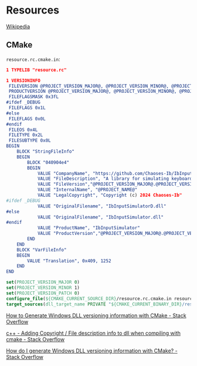 # Resources
[Wikipedia](https://en.wikipedia.org/wiki/Resource_(Windows))

## CMake
`resource.rc.cmake.in`:
```cmake
1 TYPELIB "resource.rc"

1 VERSIONINFO
 FILEVERSION @PROJECT_VERSION_MAJOR@, @PROJECT_VERSION_MINOR@, @PROJECT_VERSION_PATCH@, 0
 PRODUCTVERSION @PROJECT_VERSION_MAJOR@, @PROJECT_VERSION_MINOR@, @PROJECT_VERSION_PATCH@, 0
 FILEFLAGSMASK 0x3fL
#ifdef _DEBUG
 FILEFLAGS 0x1L
#else
 FILEFLAGS 0x0L
#endif
 FILEOS 0x4L
 FILETYPE 0x2L
 FILESUBTYPE 0x0L
BEGIN
    BLOCK "StringFileInfo"
    BEGIN
        BLOCK "040904e4"
        BEGIN
            VALUE "CompanyName", "https://github.com/Chaoses-Ib/IbInputSimulator"
            VALUE "FileDescription", "A library for simulating keyboard and mouse input with drivers"
            VALUE "FileVersion","@PROJECT_VERSION_MAJOR@.@PROJECT_VERSION_MINOR@.@PROJECT_VERSION_PATCH@.0"
            VALUE "InternalName", "@PROJECT_NAME@"
            VALUE "LegalCopyright", "Copyright (c) 2024 Chaoses-Ib"
#ifdef _DEBUG
            VALUE "OriginalFilename", "IbInputSimulatorD.dll"
#else
            VALUE "OriginalFilename", "IbInputSimulator.dll"
#endif
            VALUE "ProductName", "IbInputSimulator"
            VALUE "ProductVersion","@PROJECT_VERSION_MAJOR@.@PROJECT_VERSION_MINOR@.@PROJECT_VERSION_PATCH@.0"
        END
    END
    BLOCK "VarFileInfo"
    BEGIN
        VALUE "Translation", 0x409, 1252
    END
END
```
```cmake
set(PROJECT_VERSION_MAJOR 0)
set(PROJECT_VERSION_MINOR 1)
set(PROJECT_VERSION_PATCH 0)
configure_file(${CMAKE_CURRENT_SOURCE_DIR}/resource.rc.cmake.in resource.rc @ONLY)
target_sources(dll_target_name PRIVATE "${CMAKE_CURRENT_BINARY_DIR}/resource.rc")
```

[How to Generate Windows DLL versioning information with CMake - Stack Overflow](https://stackoverflow.com/questions/6693100/how-to-generate-windows-dll-versioning-information-with-cmake)

[c++ - Adding Copyright / File description info to dll when compiling with cmake - Stack Overflow](https://stackoverflow.com/questions/63133300/adding-copyright-file-description-info-to-dll-when-compiling-with-cmake)

[How do I generate Windows DLL versioning information with CMake? - Stack Overflow](https://stackoverflow.com/questions/57791746/how-do-i-generate-windows-dll-versioning-information-with-cmake)